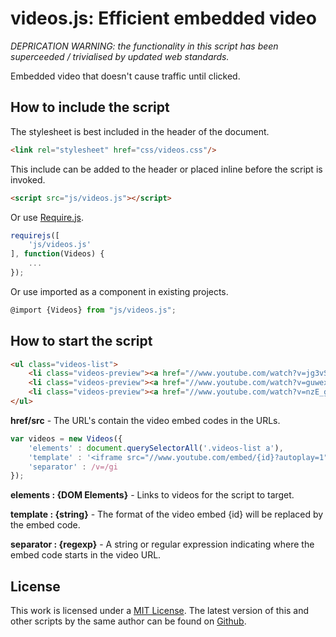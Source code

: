 # videos.js: Efficient embedded video

*DEPRICATION WARNING: the functionality in this script has been superceeded / trivialised by updated web standards.*

Embedded video that doesn't cause traffic until clicked.

## How to include the script

The stylesheet is best included in the header of the document.

```html
<link rel="stylesheet" href="css/videos.css"/>
```

This include can be added to the header or placed inline before the script is invoked.

```html
<script src="js/videos.js"></script>
```

Or use [Require.js](https://requirejs.org/).

```js
requirejs([
	'js/videos.js'
], function(Videos) {
	...
});
```

Or use imported as a component in existing projects.

```js
@import {Videos} from "js/videos.js";
```

## How to start the script

```html
<ul class="videos-list">
	<li class="videos-preview"><a href="//www.youtube.com/watch?v=jg3vSp6t2wU"><img alt="" src="//img.youtube.com/vi/jg3vSp6t2wU/mqdefault.jpg"/></a></li>
	<li class="videos-preview"><a href="//www.youtube.com/watch?v=guwexeBxfFs"><img alt="" src="//img.youtube.com/vi/guwexeBxfFs/mqdefault.jpg"/></a></li>
	<li class="videos-preview"><a href="//www.youtube.com/watch?v=nzE_gzRu_lU"><img alt="" src="//img.youtube.com/vi/nzE_gzRu_lU/mqdefault.jpg"/></a></li>
</ul>
```

**href/src** - The URL's contain the video embed codes in the URLs.

```javascript
var videos = new Videos({
	'elements' : document.querySelectorAll('.videos-list a'),
	'template' : '<iframe src="//www.youtube.com/embed/{id}?autoplay=1" height="400" width="300"></iframe>',
	'separator' : /v=/gi
});
```

**elements : {DOM Elements}** - Links to videos for the script to target.

**template : {string}** - The format of the video embed {id} will be replaced by the embed code.

**separator : {regexp}** - A string or regular expression indicating where the embed code starts in the video URL.

## License

This work is licensed under a [MIT License](https://opensource.org/licenses/MIT). The latest version of this and other scripts by the same author can be found on [Github](https://github.com/WoollyMittens).
